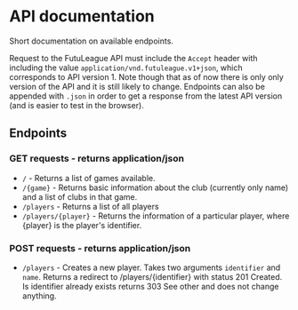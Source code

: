 # API documentation

Short documentation on available endpoints.

Request to the FutuLeague API must include the `Accept` header with including the value `application/vnd.futuleague.v1+json`, which corresponds to API version 1. Note though that as of now there is only only version of the API and it is still likely to change. Endpoints can also be appended with `.json` in order to get a response from the latest API version (and is easier to test in the browser).

## Endpoints

### GET requests - returns application/json

* `/` - Returns a list of games available.
* `/{game}` - Returns basic information about the club (currently only name) and a list of clubs in that game.
* `/players` - Returns a list of all players
* `/players/{player}` - Returns the information of a particular player, where {player} is the player's identifier.

### POST requests - returns application/json

* `/players` - Creates a new player. Takes two arguments `identifier` and `name`. Returns a redirect to /players/{identifier} with status 201 Created. Is identifier already exists returns 303 See other and does not change anything.

